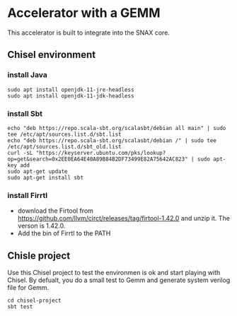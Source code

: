 # Accelerator with a GEMM
This accelerator is built to integrate into the SNAX core.

## Chisel environment
### install Java
```
sudo apt install openjdk-11-jre-headless
sudo apt install openjdk-11-jdk-headless
```

### install Sbt
```
echo "deb https://repo.scala-sbt.org/scalasbt/debian all main" | sudo tee /etc/apt/sources.list.d/sbt.list
echo "deb https://repo.scala-sbt.org/scalasbt/debian /" | sudo tee /etc/apt/sources.list.d/sbt_old.list
curl -sL "https://keyserver.ubuntu.com/pks/lookup?op=get&search=0x2EE0EA64E40A89B84B2DF73499E82A75642AC823" | sudo apt-key add
sudo apt-get update
sudo apt-get install sbt
```

### install Firrtl
* download the Firtool from https://github.com/llvm/circt/releases/tag/firtool-1.42.0 and unzip it. The verson is 1.42.0.
* Add the bin of Firrtl to the PATH

## Chisle project
Use this Chisel project to test the environmen is ok and start playing with Chisel. By defualt, you do a small test to Gemm and generate system verilog file for Gemm.
```
cd chisel-project
sbt test
``` 
